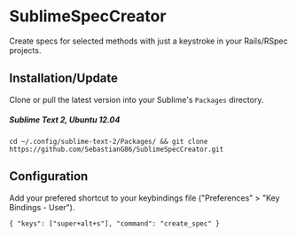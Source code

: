 SublimeSpecCreator
==================

Create specs for selected methods with just a keystroke in your Rails/RSpec projects.


Installation/Update
-------------------

Clone or pull the latest version into your Sublime's `Packages` directory.

##### Sublime Text 2, Ubuntu 12.04

    cd ~/.config/sublime-text-2/Packages/ && git clone https://github.com/SebastianG86/SublimeSpecCreator.git


Configuration
-------------

Add your prefered shortcut to your keybindings file ("Preferences" > "Key Bindings - User").

    { "keys": ["super+alt+s"], "command": "create_spec" }
